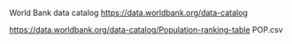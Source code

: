 World Bank data catalog
https://data.worldbank.org/data-catalog

https://data.worldbank.org/data-catalog/Population-ranking-table
POP.csv


